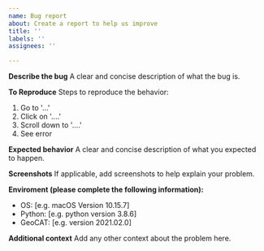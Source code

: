 ```yaml
---
name: Bug report
about: Create a report to help us improve
title: ''
labels: ''
assignees: ''

---
```


**Describe the bug**
A clear and concise description of what the bug is.

**To Reproduce**
Steps to reproduce the behavior:
1. Go to '...'
2. Click on '....'
3. Scroll down to '....'
4. See error

**Expected behavior**
A clear and concise description of what you expected to happen.

**Screenshots**
If applicable, add screenshots to help explain your problem.

**Enviroment (please complete the following information):**
 - OS: [e.g. macOS Version 10.15.7]
 - Python: [e.g. python version 3.8.6]
 - GeoCAT: [e.g. version 2021.02.0]

**Additional context**
Add any other context about the problem here.
